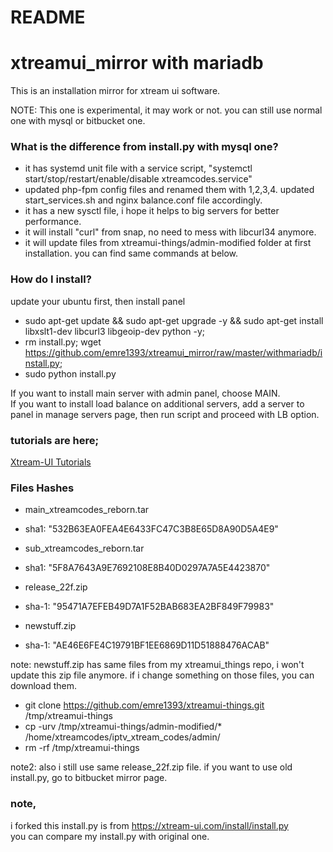 # README #
# xtreamui_mirror with mariadb

This is an installation mirror for xtream ui software.  
  
NOTE: This one is experimental, it may work or not. you can still use normal one with mysql or bitbucket one.  

### What is the difference from install.py with mysql one? ###  

* it has systemd unit file with a service script, "systemctl start/stop/restart/enable/disable xtreamcodes.service"  
* updated php-fpm config files and renamed them with 1,2,3,4. updated start_services.sh and nginx balance.conf file accordingly.  
* it has a new sysctl file, i hope it helps to big servers for better performance.  
* it will install "curl" from snap, no need to mess with libcurl34 anymore.  
* it will update files from xtreamui-things/admin-modified folder at first installation. you can find same commands at below.  


### How do I install? ###

update your ubuntu first, then install panel  
  
* sudo apt-get update && sudo apt-get upgrade -y && sudo apt-get install libxslt1-dev libcurl3 libgeoip-dev python -y;  
* rm install.py; wget https://github.com/emre1393/xtreamui_mirror/raw/master/withmariadb/install.py; 
* sudo python install.py  
  
If you want to install main server with admin panel, choose MAIN.  
If you want to install load balance on additional servers, add a server to panel in manage servers page, then run script and proceed with LB option.  

### tutorials are here; ###

[Xtream-UI Tutorials](https://www.youtube.com/playlist?list=PLJB51brdC_w7dTDxi1MPqiuk3JH5U2ekn "Xtream-UI Tutorials")


### Files Hashes ###
* main_xtreamcodes_reborn.tar
* sha1: "532B63EA0FEA4E6433FC47C3B8E65D8A90D5A4E9"

* sub_xtreamcodes_reborn.tar
* sha1: "5F8A7643A9E7692108E8B40D0297A7A5E4423870"

* release_22f.zip
* sha-1: "95471A7EFEB49D7A1F52BAB683EA2BF849F79983"

* newstuff.zip  
* sha-1: "AE46E6FE4C19791BF1EE6869D11D51888476ACAB"  

note: newstuff.zip has same files from my xtreamui_things repo, i won't update this zip file anymore. if i change something on those files, you can download them.  

* git clone https://github.com/emre1393/xtreamui-things.git /tmp/xtreamui-things  
* cp -urv /tmp/xtreamui-things/admin-modified/* /home/xtreamcodes/iptv_xtream_codes/admin/  
* rm -rf /tmp/xtreamui-things  

note2: also i still use same release_22f.zip file. if you want to use old install.py, go to bitbucket mirror page.

### note,
i forked this install.py is from https://xtream-ui.com/install/install.py  
you can compare my install.py with original one.
